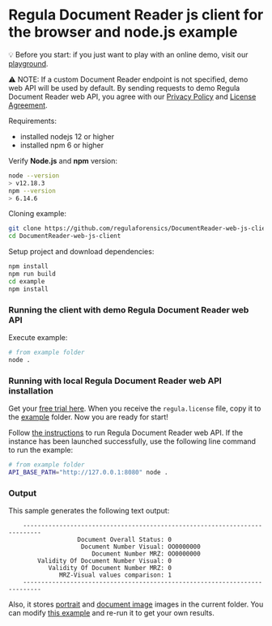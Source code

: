# Regula Document Reader js client for the browser and node.js example


:bulb: Before you start: if you just want to play with an online demo, visit our [playground](https://api.regulaforensics.com).

:warning: NOTE: If a custom Document Reader endpoint is not specified, demo web API will be used by default.
By sending requests to demo Regula Document Reader web API,
you agree with our [Privacy Policy](https://api.regulaforensics.com/terms)
and [License Agreement](https://downloads.regulaforensics.com/work/SDK/doc/Eula.pdf).

Requirements:
- installed nodejs 12 or higher
- installed npm 6 or higher

Verify **Node.js** and **npm** version:
```bash
node --version  
> v12.18.3
npm --version
> 6.14.6
```

Cloning example:
```bash
git clone https://github.com/regulaforensics/DocumentReader-web-js-client.git
cd DocumentReader-web-js-client
```

Setup project and download dependencies:
```bash
npm install
npm run build
cd example
npm install
```

### Running the client with demo Regula Document Reader web API
Execute example:
```bash
# from example folder
node .
```

### Running with local Regula Document Reader web API installation

Get your [free trial here](https://mobile.regulaforensics.com/). When you receive the `regula.license` file,
copy it to the [example](../example) folder. Now you are ready for start!

Follow [the instructions](https://docs.regulaforensics.com/web/quick-start-guide) to run Regula Document Reader web API.
If the instance has been launched successfully, use the following line command to run the example:

```bash
# from example folder
API_BASE_PATH="http://127.0.0.1:8080" node .
```



### Output 
This sample generates the following text output:
```text
    ---------------------------------------------------------------------------
                   Document Overall Status: 0
                    Document Number Visual: OO0000000
                       Document Number MRZ: OO0000000
        Validity Of Document Number Visual: 0
           Validity Of Document Number MRZ: 0
              MRZ-Visual values comparison: 1
    ---------------------------------------------------------------------------
```
Also, it stores [portrait](portrait.jpg) and [document image](document-image.jpg) images in the current folder.
You can modify [this example](../example/src/main/java/com/regula/documentreader/webclient/example/Main.java)
and re-run it to get your own results.
